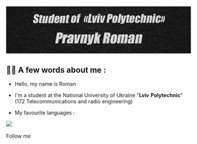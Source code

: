 ![Header](https://github.com/Zidan4ik/Zidan4ik/blob/main/assets/photo_2023-02-07_19-56-07.jpg)

## 👨‍💻 A few words about me :
 * Hello, my name is Roman 
 
 * I'm a student at the National University of Ukraine "__Lviv__ __Polytechnic__"(172 Telecommunications and radio engineering)
 * My favourite languages :
 <img src="https://upload.wikimedia.org/wikipedia/uk/8/85/%D0%9B%D0%BE%D0%B3%D0%BE%D1%82%D0%B8%D0%BF_Java.png" width="30px" >

Follow me 

